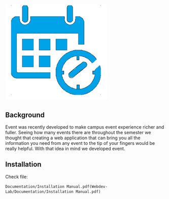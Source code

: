 ![alt tag](https://raw.githubusercontent.com/Fernandogza/Webdev-Lab/master/web/img/logo2.png)
===========

Background
-------
Event was recently developed to make campus event experience richer and fuller. Seeing how many events there are throughout the semester we thought that creating a web application that can bring you all the information you need from any event to the tip of your fingers would be really helpful. With that idea in mind we developed event.

Installation
-----------
Check file:
```
Documentation/Installation Manual.pdf(Webdev-Lab/Documentation/Installation Manual.pdf)
```

